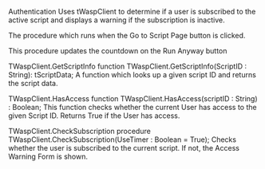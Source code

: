 Authentication
Uses tWaspClient to determine if a user is subscribed to the active script and displays a warning if the subscription is inactive.

The procedure which runs when the Go to Script Page button is clicked.

This procedure updates the countdown on the Run Anyway button

TWaspClient.GetScriptInfo
function TWaspClient.GetScriptInfo(ScriptID : String): tScriptData;
A function which looks up a given script ID and returns the script data.

TWaspClient.HasAccess
function TWaspClient.HasAccess(scriptID : String) : Boolean;
This function checks whether the current User has access to the given Script ID. Returns True if the User has access.

TWaspClient.CheckSubscription
procedure TWaspClient.CheckSubscription(UseTimer : Boolean = True);
Checks whether the user is subscribed to the current script. If not, the Access Warning Form is shown.